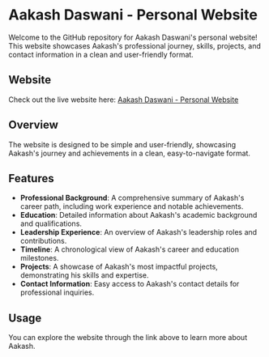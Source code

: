 # Aakash Daswani - Personal Website

Welcome to the GitHub repository for Aakash Daswani's personal website! This website showcases Aakash's professional journey, skills, projects, and contact information in a clean and user-friendly format.

## Website

Check out the live website here: [Aakash Daswani - Personal Website](https://nmirpuri.github.io/Aakashs-Website/)

## Overview

The website is designed to be simple and user-friendly, showcasing Aakash's journey and achievements in a clean, easy-to-navigate format.

## Features

- **Professional Background**: A comprehensive summary of Aakash's career path, including work experience and notable achievements.
- **Education**: Detailed information about Aakash's academic background and qualifications.
- **Leadership Experience**: An overview of Aakash's leadership roles and contributions.
- **Timeline**: A chronological view of Aakash's career and education milestones.
- **Projects**: A showcase of Aakash's most impactful projects, demonstrating his skills and expertise.
- **Contact Information**: Easy access to Aakash's contact details for professional inquiries.

## Usage

You can explore the website through the link above to learn more about Aakash.
